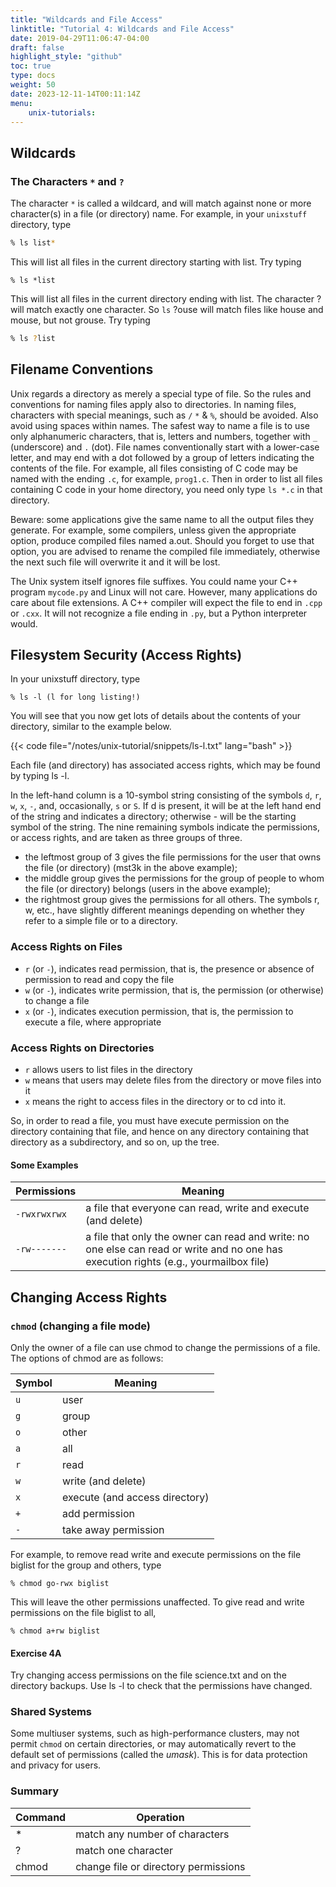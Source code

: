 ```yaml
---
title: "Wildcards and File Access"
linktitle: "Tutorial 4: Wildcards and File Access"
date: 2019-04-29T11:06:47-04:00
draft: false
highlight_style: "github"
toc: true
type: docs
weight: 50
date: 2023-12-11-14T00:11:14Z
menu:
    unix-tutorials:
---
```


## Wildcards

### The Characters `*` and `?`

The character `*` is called a wildcard, and will match against none or more character(s) in a file (or directory) name. For example, in your `unixstuff` directory, type

```bash
% ls list*
```
This will list all files in the current directory starting with list. Try typing
```
% ls *list
```
This will list all files in the current directory ending with list. The character ? will match exactly one character. So `ls` ?ouse will match files like house and mouse, but not grouse. Try typing
```bash
% ls ?list
```

## Filename Conventions

Unix regards a directory as merely a special type of file. So the rules and conventions for naming files apply also to directories. In naming files, characters with special meanings, such as `/` `*` & `%`, should be avoided. Also avoid using spaces within names. The safest way to name a file is to use only alphanumeric characters, that is, letters and numbers, together with `_` (underscore) and `.` (dot). File names conventionally start with a lower-case letter, and may end with a dot followed by a group of letters indicating the contents of the file. For example, all files consisting of C code may be named with the ending `.c`, for example, `prog1.c`. Then in order to list all files containing C code in your home directory, you need only type `ls *.c` in that directory.

Beware: some applications give the same name to all the output files they generate. For example, some compilers, unless given the appropriate option, produce compiled files named a.out. Should you forget to use that option, you are advised to rename the compiled file immediately, otherwise the next such file will overwrite it and it will be lost.

The Unix system itself ignores file suffixes.  You could name your C++ program `mycode.py` and Linux will not care.  However, many applications do care about file extensions.  A C++ compiler will expect the file to end in `.cpp` or `.cxx`. It will not recognize a file ending in `.py`, but a Python interpreter would.

## Filesystem Security (Access Rights)

In your unixstuff directory, type
```
% ls -l (l for long listing!)
```
You will see that you now get lots of details about the contents of your directory, similar to the example below.

{{< code file="/notes/unix-tutorial/snippets/ls-l.txt" lang="bash" >}}

Each file (and directory) has associated access rights, which may be found by typing ls -l.

In the left-hand column is a 10-symbol string consisting of the symbols `d`, `r`, `w`, `x`, `-`, and, occasionally, `s` or `S`. If d is present, it will be at the left hand end of the string and indicates a directory; otherwise - will be the starting symbol of the string. The nine remaining symbols indicate the permissions, or access rights, and are taken as three groups of three.

* the leftmost group of 3 gives the file permissions for the user that owns the file (or directory) (mst3k in the above example);
* the middle group gives the permissions for the group of people to whom the file (or directory) belongs (users in the above example);
* the rightmost group gives the permissions for all others.
The symbols r, w, etc., have slightly different meanings depending on whether they refer to a simple file or to a directory.

### Access Rights on Files
* `r` (or `-`), indicates read permission, that is, the presence or absence of permission to read and copy the file
* `w` (or `-`), indicates write permission, that is, the permission (or otherwise) to change a file
* `x` (or `-`), indicates execution permission, that is, the permission to execute a file, where appropriate

###  Access Rights on Directories
* `r` allows users to list files in the directory
* `w` means that users may delete files from the directory or move files into it
* `x` means the right to access files in the directory or to cd into it.

So, in order to read a file, you must have execute permission on the directory containing that file, and hence on any directory containing that directory as a subdirectory, and so on, up the tree.

####  Some Examples
| Permissions | Meaning |
|---|---|
| `-rwxrwxrwx` | a file that everyone can read, write and execute (and delete) |
| `-rw-------` | a file that only the owner can read and write: no one else can read or write and no one has execution rights (e.g., yourmailbox file) |

## Changing Access Rights

### `chmod` (changing a file mode)

Only the owner of a file can use chmod to change the permissions of a file. The options of chmod are as follows:

| Symbol | Meaning |
|---|---|
| `u` | user |
| `g` | group |
| `o` | other |
| `a` | all |
| `r` | read |
| `w` | write (and delete) |
| `x` | execute (and access directory) |
| `+` | add permission |
| `-` | take away permission |
For example, to remove read write and execute permissions on the file biglist for the group and others, type
```
% chmod go-rwx biglist
```
This will leave the other permissions unaffected. To give read and write permissions on the file biglist to all,
```
% chmod a+rw biglist
```

#### Exercise 4A
Try changing access permissions on the file science.txt and on the directory backups. Use ls -l to check that the permissions have changed.

### Shared Systems

Some multiuser systems, such as high-performance clusters, may not permit `chmod` on certain directories, or may automatically revert to the default set of permissions (called the _umask_).  This is for data protection and privacy for users.

### Summary

| Command | Operation |
|---|---|
| * | match any number of characters |
| ? | match one character |
| chmod | change file or directory permissions |
